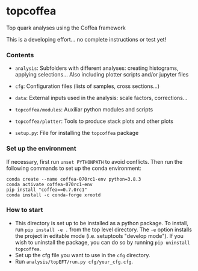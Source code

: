 # topcoffea
Top quark analyses using the Coffea framework

This is a developing effort... no complete instructions or test yet!


### Contents
- `analysis`:
   Subfolders with different analyses: creating histograms, applying selections...
   Also including plotter scripts and/or jupyter files

- `cfg`:
  Configuration files (lists of samples, cross sections...)

- `data`:
  External inputs used in the analysis: scale factors, corrections...

- `topcoffea/modules`:
  Auxiliar python modules and scripts

- `topcoffea/plotter`:
  Tools to produce stack plots and other plots

- `setup.py`: File for installing the `topcoffea` package

### Set up the environment 
If necessary, first run `unset PYTHONPATH` to avoid conflicts. Then run the following commands to set up the conda environment:    
```
conda create --name coffea-070rc1-env python=3.8.3
conda activate coffea-070rc1-env
pip install "coffea==0.7.0rc1"
conda install -c conda-forge xrootd
```

### How to start
- This directory is set up to be installed as a python package. To install, run `pip install -e .` from the top level directory. The `-e` option installs the project in editable mode (i.e. setuptools "develop mode"). If you wish to uninstall the package, you can do so by running `pip uninstall topcoffea`.
- Set up the cfg file you want to use in the `cfg` directory.
- Run `analysis/topEFT/run.py cfg/your_cfg.cfg`.
